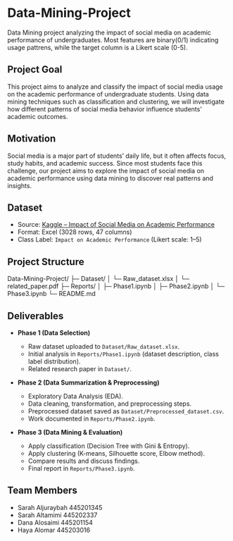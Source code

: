 # Data-Mining-Project

Data Mining project analyzing the impact of social media on academic performance of undergraduates. Most features are binary(0/1) indicating usage pattrens, while the target column is a Likert scale (0-5).

## Project Goal
This project aims to analyze and classify the impact of social media usage on the academic performance of undergraduate students. Using data mining techniques such as classification and clustering, we will investigate how different patterns of social media behavior influence students' academic outcomes.

## Motivation
Social media is a major part of students’ daily life, but it often affects focus, study habits, and academic success. Since most students face this challenge, our project aims to explore the impact of social media on academic performance using data mining to discover real patterns and insights.

## Dataset
- Source: [Kaggle – Impact of Social Media on Academic Performance](https://www.kaggle.com/datasets/aderonkeayobami/impact-of-social-media-on-academic-performances)  
- Format: Excel (3028 rows, 47 columns)  
- Class Label: `Impact on Academic Performance` (Likert scale: 1–5)  

## Project Structure
Data-Mining-Project/
├─ Dataset/
│ └─ Raw_dataset.xlsx
│ └─ related_paper.pdf
├─ Reports/
│ ├─ Phase1.ipynb
│ ├─ Phase2.ipynb
│ └─ Phase3.ipynb
└─ README.md

## Deliverables

- **Phase 1 (Data Selection)**  
  - Raw dataset uploaded to `Dataset/Raw_dataset.xlsx`.  
  - Initial analysis in `Reports/Phase1.ipynb` (dataset description, class label distribution).  
  - Related research paper in `Dataset/`.  

- **Phase 2 (Data Summarization & Preprocessing)**  
  - Exploratory Data Analysis (EDA).  
  - Data cleaning, transformation, and preprocessing steps.  
  - Preprocessed dataset saved as `Dataset/Preprocessed_dataset.csv`.  
  - Work documented in `Reports/Phase2.ipynb`.  

- **Phase 3 (Data Mining & Evaluation)**  
  - Apply classification (Decision Tree with Gini & Entropy).  
  - Apply clustering (K-means, Silhouette score, Elbow method).  
  - Compare results and discuss findings.  
  - Final report in `Reports/Phase3.ipynb`.  

## Team Members
- Sarah Aljuraybah 445201345 
- Sarah Altamimi 445202337
- Dana Alosaimi 445201154 
- Haya Alomar 445203016  

